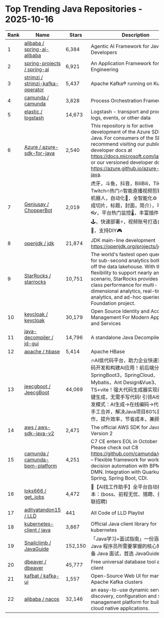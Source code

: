 # Top Trending Java Repositories - 2025-10-16

| Rank | Name | Stars | Description |
|------|------|-------|-------------|
| 1 | [alibaba / spring-ai-alibaba](https://github.com/alibaba/spring-ai-alibaba) | 6,384 | Agentic AI Framework for Java Developers |
| 2 | [spring-projects / spring-ai](https://github.com/spring-projects/spring-ai) | 6,921 | An Application Framework for AI Engineering |
| 3 | [strimzi / strimzi-kafka-operator](https://github.com/strimzi/strimzi-kafka-operator) | 5,437 | Apache Kafka® running on Kubernetes |
| 4 | [camunda / camunda](https://github.com/camunda/camunda) | 3,828 | Process Orchestration Framework |
| 5 | [elastic / logstash](https://github.com/elastic/logstash) | 14,673 | Logstash - transport and process your logs, events, or other data |
| 6 | [Azure / azure-sdk-for-java](https://github.com/Azure/azure-sdk-for-java) | 2,540 | This repository is for active development of the Azure SDK for Java. For consumers of the SDK we recommend visiting our public developer docs at https://docs.microsoft.com/java/azure/ or our versioned developer docs at https://azure.github.io/azure-sdk-for-java. |
| 7 | [Geniusay / ChopperBot](https://github.com/Geniusay/ChopperBot) | 2,019 | 虎牙，斗鱼，抖音，BiliBili，TikTok，Twitch🔥热门🔥智能直播视频剪辑发布AI机器人，自动化🤖，全智能化⚙（智能生成切片，标题，封面，简介），可视化👓，平台热门监控🌡，丰富插件随意扩展🕹，快速部署⚡，视频账号打造自动发布🌟，支持DIY🎮 |
| 8 | [openjdk / jdk](https://github.com/openjdk/jdk) | 21,874 | JDK main-line development https://openjdk.org/projects/jdk |
| 9 | [StarRocks / starrocks](https://github.com/StarRocks/starrocks) | 10,751 | The world's fastest open query engine for sub-second analytics both on and off the data lakehouse. With the flexibility to support nearly any scenario, StarRocks provides best-in-class performance for multi-dimensional analytics, real-time analytics, and ad-hoc queries. A Linux Foundation project. |
| 10 | [keycloak / keycloak](https://github.com/keycloak/keycloak) | 30,179 | Open Source Identity and Access Management For Modern Applications and Services |
| 11 | [java-decompiler / jd-gui](https://github.com/java-decompiler/jd-gui) | 14,796 | A standalone Java Decompiler GUI |
| 12 | [apache / hbase](https://github.com/apache/hbase) | 5,414 | Apache HBase |
| 13 | [jeecgboot / JeecgBoot](https://github.com/jeecgboot/JeecgBoot) | 44,069 | 🔥AI低代码平台，助力企业快速实现低代码开发和构建AI应用！前后端分离架构 SpringBoot3，SpringCloud、Mybatis，Ant Design&Vue3、TS+vite！强大代码生成器实现前后端一键生成，无需手写代码! 引领AI低代码开发模式：AI生成→在线编码→代码生成→手工合并，解决Java项目80%重复工作，提升效率，节省成本，兼顾灵活性~ |
| 14 | [aws / aws-sdk-java-v2](https://github.com/aws/aws-sdk-java-v2) | 2,471 | The official AWS SDK for Java - Version 2 |
| 15 | [camunda / camunda-bpm-platform](https://github.com/camunda/camunda-bpm-platform) | 4,251 | C7 CE enters EOL in October 2025. Please check out C8 https://github.com/camunda/camunda – Flexible framework for workflow and decision automation with BPMN and DMN. Integration with Quarkus, Spring, Spring Boot, CDI. |
| 16 | [loks666 / get_jobs](https://github.com/loks666/get_jobs) | 4,472 | 💼【AI找工作助手】全平台自动投简历脚本：(boss、前程无忧、猎聘、拉勾、智联招聘) |
| 17 | [adityatandon15 / LLD](https://github.com/adityatandon15/LLD) | 441 | All Code of LLD Playlist |
| 18 | [kubernetes-client / java](https://github.com/kubernetes-client/java) | 3,867 | Official Java client library for kubernetes |
| 19 | [Snailclimb / JavaGuide](https://github.com/Snailclimb/JavaGuide) | 152,150 | 「Java学习+面试指南」一份涵盖大部分 Java 程序员所需要掌握的核心知识。准备 Java 面试，首选 JavaGuide！ |
| 20 | [dbeaver / dbeaver](https://github.com/dbeaver/dbeaver) | 45,777 | Free universal database tool and SQL client |
| 21 | [kafbat / kafka-ui](https://github.com/kafbat/kafka-ui) | 1,557 | Open-Source Web UI for managing Apache Kafka clusters |
| 22 | [alibaba / nacos](https://github.com/alibaba/nacos) | 32,146 | an easy-to-use dynamic service discovery, configuration and service management platform for building AI cloud native applications. |
